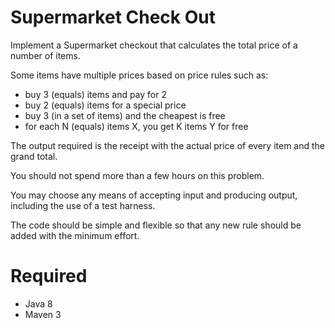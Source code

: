 # Supermarket Check Out

Implement a Supermarket checkout that calculates the total price of a number of items.

Some items have multiple prices based on price rules such as:
* buy 3 (equals) items and pay for 2
* buy 2 (equals) items for a special price
* buy 3 (in a set of items) and the cheapest is free
* for each N (equals) items X, you get K items Y for free

The output required is the receipt with the actual price of every item and the grand total.

You should not spend more than a few hours on this problem.

You may choose any means of accepting input and producing output, including the use of a test harness.

The code should be simple and flexible so that any new rule should be added with the minimum effort.

# Required

- Java 8
- Maven 3